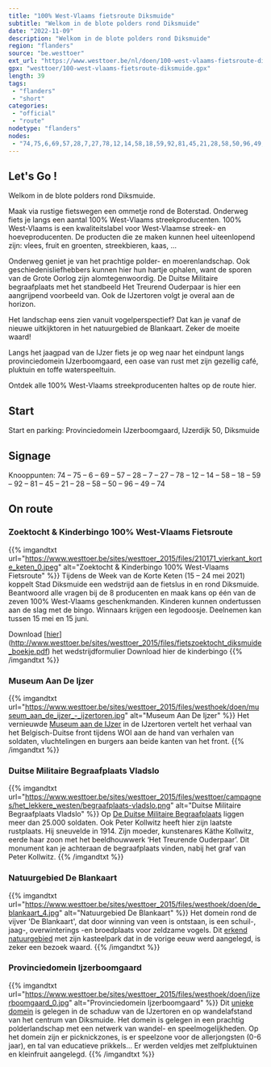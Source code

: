 ```yaml
---
title: "100% West-Vlaams fietsroute Diksmuide"
subtitle: "Welkom in de blote polders rond Diksmuide"
date: "2022-11-09"
description: "Welkom in de blote polders rond Diksmuide"
region: "flanders"
source: "be.westtoer"
ext_url: "https://www.westtoer.be/nl/doen/100-west-vlaams-fietsroute-diksmuide"
gpx: "westtoer/100-west-vlaams-fietsroute-diksmuide.gpx"
length: 39
tags:
 - "flanders"
 - "short"
categories:
 - "official"
 - "route"
nodetype: "flanders"
nodes:
 - "74,75,6,69,57,28,7,27,78,12,14,58,18,59,92,81,45,21,28,58,50,96,49,74"
---
```


## Let's Go ! 

Welkom in de blote polders rond Diksmuide.

Maak via rustige fietswegen een ommetje rond de Boterstad. Onderweg fiets je langs een aantal 100% West-Vlaams streekproducenten. 100% West-Vlaams is een kwaliteitslabel voor West-Vlaamse streek- en hoeveproducenten. De producten die ze maken kunnen heel uiteenlopend zijn: vlees, fruit en groenten, streekbieren, kaas, ... 

Onderweg geniet je van het prachtige polder- en moerenlandschap. Ook geschiedenisliefhebbers kunnen hier hun hartje ophalen, want de sporen van de Grote Oorlog zijn alomtegenwoordig. De Duitse Militaire begraafplaats met het standbeeld Het Treurend Ouderpaar is hier een aangrijpend voorbeeld van. Ook de IJzertoren volgt je overal aan de horizon.

Het landschap eens zien vanuit vogelperspectief? Dat kan je vanaf de nieuwe uitkijktoren in het natuurgebied de Blankaart. Zeker de moeite waard!

Langs het jaagpad van de IJzer fiets je op weg naar het eindpunt langs provinciedomein IJzerboomgaard, een oase van rust met zijn gezellig café, pluktuin en toffe waterspeeltuin.

Ontdek alle 100% West-Vlaams streekproducenten haltes op de route hier.

## Start

Start en parking: Provinciedomein IJzerboomgaard, IJzerdijk 50, Diksmuide

## Signage

Knooppunten: 74 – 75 – 6 – 69 – 57 – 28 – 7 – 27 – 78 – 12 – 14 – 58 – 18 – 59 – 92 – 81 – 45 – 21 – 28 – 58 – 50 – 96 – 49 – 74

## On route

### Zoektocht & Kinderbingo 100% West-Vlaams Fietsroute

{{% imgandtxt url="https://www.westtoer.be/sites/westtoer_2015/files/210171_vierkant_korte_keten_0.jpeg" alt="Zoektocht & Kinderbingo 100% West-Vlaams Fietsroute" %}}
Tijdens de Week van de Korte Keten (15 – 24 mei 2021) koppelt Stad Diksmuide een wedstrijd aan de fietslus in en rond Diksmuide.
Beantwoord alle vragen bij de 8 producenten en maak kans op één van de zeven 100% West-Vlaams geschenkmanden.
Kinderen kunnen ondertussen aan de slag met de bingo. Winnaars krijgen een legodoosje.
Deelnemen kan tussen 15 mei en 15 juni.

Download [[hier](http://www.westtoer.be/sites/westtoer_2015/files/a5-kinderbingo.pdf)](http://www.westtoer.be/sites/westtoer_2015/files/fietszoektocht_diksmuide_boekje.pdf) het wedstrijdformulier
Download hier de kinderbingo
{{% /imgandtxt %}}

### Museum Aan De Ijzer

{{% imgandtxt url="https://www.westtoer.be/sites/westtoer_2015/files/westhoek/doen/museum_aan_de_ijzer_-_ijzertoren.jpg" alt="Museum Aan De Ijzer" %}}
Het vernieuwde [Museum aan de IJzer](https://www.westtoer.be/nl/doen/museum-aan-de-ijzer) in de IJzertoren vertelt het verhaal van het Belgisch-Duitse front tijdens WOI aan de hand van verhalen van soldaten, vluchtelingen en burgers aan beide kanten van het front.
{{% /imgandtxt %}}

### Duitse Militaire Begraafplaats Vladslo

{{% imgandtxt url="https://www.westtoer.be/sites/westtoer_2015/files/westtoer/campagnes/het_lekkere_westen/begraafplaats-vladslo.png" alt="Duitse Militaire Begraafplaats Vladslo" %}}
Op [De Duitse Militaire Begraafplaats](https://www.westtoer.be/nl/doen/duitse-militaire-begraafplaats-vladslo) liggen meer dan 25.000 soldaten. Ook Peter Kollwitz heeft hier zijn laatste rustplaats. Hij sneuvelde in 1914. Zijn moeder, kunstenares Käthe Kollwitz, eerde haar zoon met het beeldhouwwerk ‘Het Treurende Ouderpaar’. Dit monument kan je achteraan de begraafplaats vinden, nabij het graf van Peter Kollwitz.
{{% /imgandtxt %}}

### Natuurgebied De Blankaart

{{% imgandtxt url="https://www.westtoer.be/sites/westtoer_2015/files/westhoek/doen/de_blankaart_4.jpg" alt="Natuurgebied De Blankaart" %}}
Het domein rond de vijver 'De Blankaart', dat door winning van veen is ontstaan, is een schuil-, jaag-, overwinterings -en broedplaats voor zeldzame vogels. Dit [erkend natuurgebied](https://www.westtoer.be/nl/doen/natuurgebied-de-blankaart) met zijn kasteelpark dat in de vorige eeuw werd aangelegd, is zeker een bezoek waard.
{{% /imgandtxt %}}

### Provinciedomein Ijzerboomgaard

{{% imgandtxt url="https://www.westtoer.be/sites/westtoer_2015/files/westhoek/doen/ijzerboomgaard_0.jpg" alt="Provinciedomein Ijzerboomgaard" %}}
Dit [unieke domein](https://www.westtoer.be/nl/doen/provinciedomein-ijzerboomgaard) is gelegen in de schaduw van de IJzertoren en op wandelafstand van het centrum van Diksmuide. Het domein is gelegen in een prachtig polderlandschap met een netwerk van wandel- en speelmogelijkheden. Op het domein zijn er picknickzones, is er speelzone voor de allerjongsten (0-6 jaar), en tal van educatieve prikkels... Er werden veldjes met zelfpluktuinen en kleinfruit aangelegd.
{{% /imgandtxt %}}


